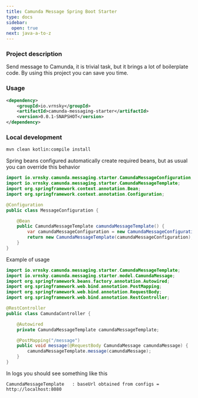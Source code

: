```yaml
---
title: Camunda Message Spring Boot Starter
type: docs
sidebar:
  open: true
next: java-a-to-z
---
```


### Project description
Send message to Camunda, it is trivial task, but it brings a lot of boilerplate code.
By using this project you can save you time.

### Usage
```xml
<dependency>
    <groupId>io.vrnsky</groupId>
    <artifactId>camunda-messaging-starter</artifactId>
    <version>0.0.1-SNAPSHOT</version>
</dependency>
```

### Local development

```bash
mvn clean kotlin:compile install
```

Spring beans configured automatically create required beans, but as usual you can override
this behavior

```java {filename="MessageConfiguration.java"}
import io.vrnsky.camunda.messaging.starter.CamundaMessageConfiguration;
import io.vrnsky.camunda.messaging.starter.CamundaMessageTemplate;
import org.springframework.context.annotation.Bean;
import org.springframework.context.annotation.Configuration;

@Configuration
public class MessageConfiguration {

    @Bean
    public CamundaMessageTemplate camundaMessageTemplate() {
        var camundaMessageConfiguration = new CamundaMessageConfiguration("http://localhost:8080");
        return new CamundaMessageTemplate(camundaMessageConfiguration);
    }
}
```

Example of usage

```java {filename="CamundaController.java"}
import io.vrnsky.camunda.messaging.starter.CamundaMessageTemplate;
import io.vrnsky.camunda.messaging.starter.model.CamundaMessage;
import org.springframework.beans.factory.annotation.Autowired;
import org.springframework.web.bind.annotation.PostMapping;
import org.springframework.web.bind.annotation.RequestBody;
import org.springframework.web.bind.annotation.RestController;

@RestController
public class CamundaController {

    @Autowired
    private CamundaMessageTemplate camundaMessageTemplate;

    @PostMapping("/message")
    public void message(@RequestBody CamundaMessage camundaMessage) {
        camundaMessageTemplate.message(camundaMessage);
    }
}
```

In logs you should see something like this

```text
CamundaMessageTemplate   : baseUrl obtained from configs = http://localhost:8080
```